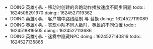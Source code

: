 - DOING 英雄小队 - 移动时创建的奔跑动作播放速度不同步问题
  todo:: 1624508291970
  doing:: 1624527119362
- DOING 英雄小队 - 客户端中路线绘制 与 替换
  doing:: 1624527119089
- DOING 英雄小队 - 实现小队不同人数时，英雄的不同位置
  todo:: 1624518819505
  doing:: 1624527113686
- DOING 英雄小队 - 迷雾中隐藏NPC
  doing:: 1624527140819
  todo:: 1624527135865